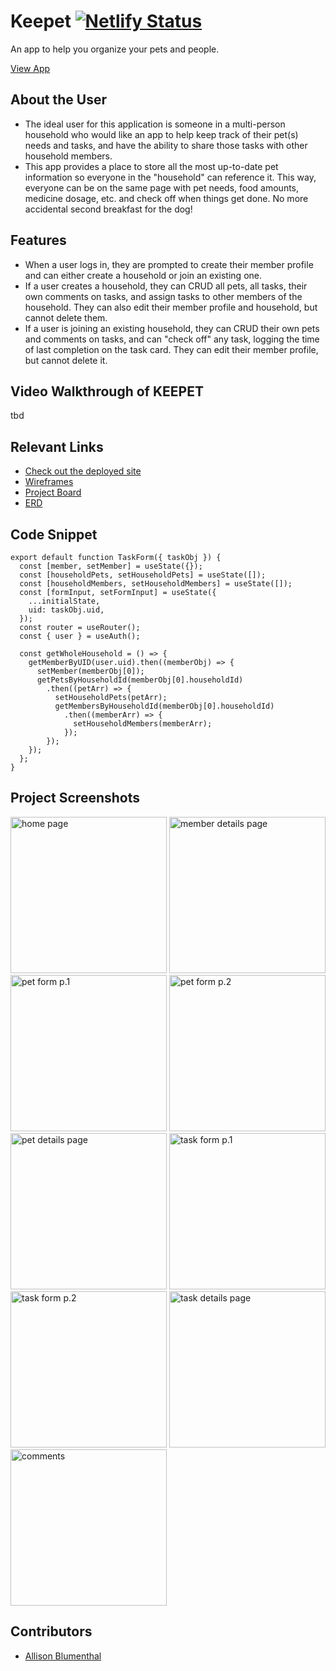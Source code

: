 # Keepet  [![Netlify Status](https://api.netlify.com/api/v1/badges/f5436447-7662-4a3c-9534-5f22029f53e1/deploy-status)](https://app.netlify.com/sites/keepet-app/deploys)

An app to help you organize your pets and people. 

[View App](https://keepet-app.netlify.app/)

## About the User <!-- This is a scaled down user persona -->
- The ideal user for this application is someone in a multi-person household who would like an app to help keep track of their pet(s) needs and tasks, and have the ability to share those tasks with other household members.
- This app provides a place to store all the most up-to-date pet information so everyone in the "household" can reference it. This way, everyone can be on the same page with pet needs, food amounts, medicine dosage, etc. and check off when things get done. No more accidental second breakfast for the dog! 

## Features <!-- List your app features using bullets! Do NOT use a paragraph. No one will read that! -->
- When a user logs in, they are prompted to create their member profile and can either create a household or join an existing one.
- If a user creates a household, they can CRUD all pets, all tasks, their own comments on tasks, and assign tasks to other members of the household. They can also edit their member profile and  household, but cannot delete them. 
- If a user is joining an existing household, they can CRUD their own pets and comments on tasks, and can "check off" any task, logging the time of last completion on the task card. They can edit their member profile, but cannot delete it. 

## Video Walkthrough of KEEPET <!-- A loom link is sufficient -->
tbd

## Relevant Links <!-- Link to all the things that are required outside of the ones that have their own section -->
- [Check out the deployed site](#https://keepet-app.netlify.app/)
- [Wireframes](#https://www.figma.com/file/HFKMgyagydKEm9daEzlWgN/%22Keepet%22-Wireframe?t=SOGAylZtNfgs8Smg-0)
- [Project Board](#https://github.com/users/allison-blumenthal/projects/3/views/2)
- [ERD](#https://lucid.app/lucidchart/91635de4-a3f8-43b0-a16c-0611440a7a4a/edit?viewport_loc=-255%2C-71%2C2066%2C1527%2C0_0&invitationId=inv_6eb510e6-d0cb-4569-8dc8-849868b0e9d9)

## Code Snippet <!-- OPTIONAL, but doesn't hurt -->
```
export default function TaskForm({ taskObj }) {
  const [member, setMember] = useState({});
  const [householdPets, setHouseholdPets] = useState([]);
  const [householdMembers, setHouseholdMembers] = useState([]);
  const [formInput, setFormInput] = useState({
    ...initialState,
    uid: taskObj.uid,
  });
  const router = useRouter();
  const { user } = useAuth();

  const getWholeHousehold = () => {
    getMemberByUID(user.uid).then((memberObj) => {
      setMember(memberObj[0]);
      getPetsByHouseholdId(memberObj[0].householdId)
        .then((petArr) => {
          setHouseholdPets(petArr);
          getMembersByHouseholdId(memberObj[0].householdId)
            .then((memberArr) => {
              setHouseholdMembers(memberArr);
            });
        });
    });
  };
}
```

## Project Screenshots <!-- These can be inside of your project. Look at the repos from class and see how the images are included in the readme -->
<img width="250" alt="home page" src="./src/assets/readmeScreenshots/householdHomePage.png">
<img width="250" alt="member details page" src="./src/assets/readmeScreenshots/memberDetailsPage.png">
<img width="250" alt="pet form p.1" src="./src/assets/readmeScreenshots/petForm1.png">
<img width="250" alt="pet form p.2" src="./src/assets/readmeScreenshots/petForm2.png">
<img width="250" alt="pet details page" src="./src/assets/readmeScreenshots/petDetailsPage.png">
<img width="250" alt="task form p.1" src="./src/assets/readmeScreenshots/taskForm1.png">
<img width="250" alt="task form p.2" src="./src/assets/readmeScreenshots/taskForm2.png">
<img width="250" alt="task details page" src="./src/assets/readmeScreenshots/taskDetailsPage.png">
<img width="250" alt="comments" src="./src/assets/readmeScreenshots/comments.png">

## Contributors
- [Allison Blumenthal](https://github.com/allison-blumenthal)
